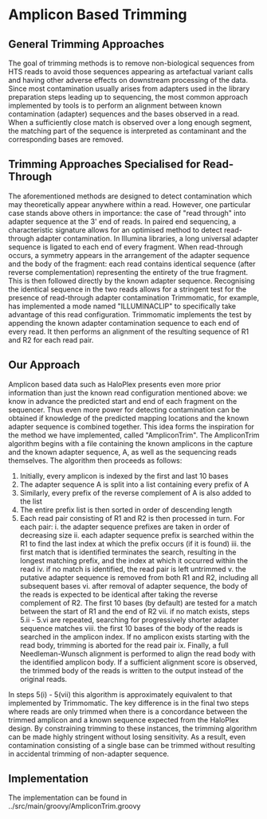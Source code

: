 # Amplicon Based Trimming

## General Trimming Approaches

The goal of trimming methods is to remove non-biological sequences from HTS
reads to avoid those sequences appearing as artefactual variant calls and
having other adverse effects on downstream processing of the data. Since most
contamination usually arises from adapters used in the library preparation
steps leading up to sequencing, the most common approach implemented by tools
is to perform an alignment between known contamination (adapter) sequences and
the bases observed in a read. When a sufficiently close match is observed over
a long enough segment, the matching part of the sequence is interpreted as
contaminant and the corresponding bases are removed. 

## Trimming Approaches Specialised for Read-Through

The aforementioned methods are designed to detect contamination which may
theoretically appear anywhere within a read. However, one particular case
stands above others in importance: the case of "read through" into adapter
sequence at the 3' end of reads. In paired end sequencing, a characteristic
signature allows for an optimised method to detect read-through adapter
contamination. In Illumina libraries, a long universal adapter sequence is
ligated to each end of every fragment. When read-through occurs, a symmetry
appears in the arrangement of the adapter sequence and the body of the
fragment: each read contains identical sequence (after reverse complementation)
representing the entirety of the true fragment. This is then followed directly
by the known adapter sequence.  Recognising the identical sequence in the two
reads allows for a stringent test for the presence of read-through adapter
contamination Trimmomatic, for example, has implemented a mode named
"ILLUMINACLIP" to specifically take advantage of this read configuration.
Trimmomatic implements the test by appending the known adapter contamination
sequence to each end of every read.  It then performs an alignment of the
resulting sequence of R1 and R2 for each read pair. 

## Our Approach

Amplicon based data such as HaloPlex presents even more prior information than
just the known read configuration mentioned above: we know in advance the
predicted start and end of each fragment on the sequencer. Thus even more power
for detecting contamination can be obtained if knowledge of the predicted
mapping locations and the known adapter sequence is combined together. This
idea forms the inspiration for the method we have implemented, called
"AmpliconTrim".  The AmpliconTrim algorithm begins with a file containing the
known amplicons in the capture and the known adapter sequence, A, as well as
the sequencing reads themselves. The algorithm then proceeds as follows:

 1. Initially, every amplicon is indexed by the first and last 10 bases
 2. The adapter sequence A is split into a list containing every prefix of A
 3. Similarly, every prefix of the reverse complement of A is also added to the list
 4. The entire prefix list is then sorted in order of descending length
 5. Each read pair consisting of R1 and R2 is then processed in turn. For each pair:
    i.   the adapter sequence prefixes are taken in order of decreasing size
    ii.  each adapter sequence prefix is searched within the R1 to find the last index at which 
         the prefix occurs (if it is found)
    iii. the first match that is identified terminates the search, resulting in the longest matching
         prefix, and the index at which it occurred within the read
    iv.  if no match is identified, the read pair is left untrimmed
    v.   the putative adapter sequence is removed from both R1 and R2, including all subsequent bases
    vi.  after removal of adapter sequence, the body of the reads is expected to be identical 
         after taking the reverse complement of R2. The first 10 bases (by default) are tested for a
         match between the start of R1 and the end of R2
    vii. if no match exists, steps 5.ii - 5.vi are repeated, searching for progressively shorter
         adapter sequence matches
    viii. the first 10 bases of the body of the reads is searched in the amplicon index. If no amplicon
          exists starting with the read body, trimming is aborted for the read pair
    ix.  Finally, a full Needleman-Wunsch alignment is performed to align the read body with the
         identified amplicon body. If a sufficient alignment score is observed, the trimmed body of the 
         reads is written to the output instead of the original reads.

In steps 5(i) - 5(vii) this algorithm is approximately equivalent to that
implemented by Trimmomatic. The key difference is in the final two steps where
reads are only trimmed when there is a concordance between the trimmed amplicon
and a known sequence expected from the HaloPlex design.  By constraining
trimming to these instances, the trimming algorithm can be made highly
stringent without losing sensitivity. As a result, even contamination
consisting of a single base can be trimmed without resulting in accidental
trimming of non-adapter sequence. 

## Implementation

The implementation can be found in ../src/main/groovy/AmpliconTrim.groovy

